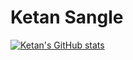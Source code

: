 # Ketan Sangle

[![Ketan's GitHub stats](https://github-readme-stats.vercel.app/api?username=devilk10)](https://github.com/anuraghazra/github-readme-stats)

